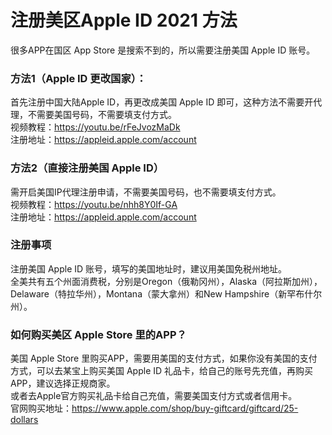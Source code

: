 # 注册美区Apple ID 2021 方法

很多APP在国区 App Store 是搜索不到的，所以需要注册美国 Apple ID 账号。<br/>

### 方法1（Apple ID 更改国家）：
首先注册中国大陆Apple ID，再更改成美国 Apple ID 即可，这种方法不需要开代理，不需要美国号码，不需要填支付方式。<br/>
视频教程：https://youtu.be/rFeJvozMaDk <br/>
注册地址：https://appleid.apple.com/account <br/>

### 方法2（直接注册美国 Apple ID）
需开启美国IP代理注册申请，不需要美国号码，也不需要填支付方式。<br/>
视频教程：https://youtu.be/nhh8Y0If-GA <br/>
注册地址：https://appleid.apple.com/account <br/>

### 注册事项
注册美国 Apple ID 账号，填写的美国地址时，建议用美国免税州地址。<br/>
全美共有五个州面消费税，分别是Oregon（俄勒冈州），Alaska（阿拉斯加州），Delaware（特拉华州），Montana（蒙大拿州）和New Hampshire（新罕布什尔州）。 

### 如何购买美区 Apple Store 里的APP？
美国 Apple Store 里购买APP，需要用美国的支付方式，如果你没有美国的支付方式，可以去某宝上购买美国 Apple ID 礼品卡，给自己的账号先充值，再购买APP，建议选择正规商家。<br/>
或者去Apple官方购买礼品卡给自己充值，需要美国支付方式或者信用卡。<br/>
官网购买地址：https://www.apple.com/shop/buy-giftcard/giftcard/25-dollars
